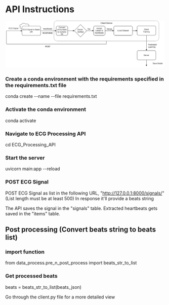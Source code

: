 # API Instructions
![alt text](simplified_diagram.png)
### Create a conda environment with the requirements specified in the requirements.txt file

conda create --name <env-name> --file requirements.txt

### Activate the conda environment
conda activate <env-name>

### Navigate to ECG Processing API 
cd ECG_Processing_API

### Start the server
uvicorn main:app --reload

### POST ECG Signal
POST ECG Signal as list in the following URL, "http://127.0.0.1:8000/signals/"
(List length must be at least 500)
In response it'll provide a beats string

The API saves the signal in the "signals" table.
Extracted heartbeats gets saved in the "items" table.

## Post processing (Convert beats string to beats list)

### import function
from data_process.pre_n_post_process import beats_str_to_list

### Get processed beats
beats = beats_str_to_list(beats_json)

Go through the client.py file for a more detailed view